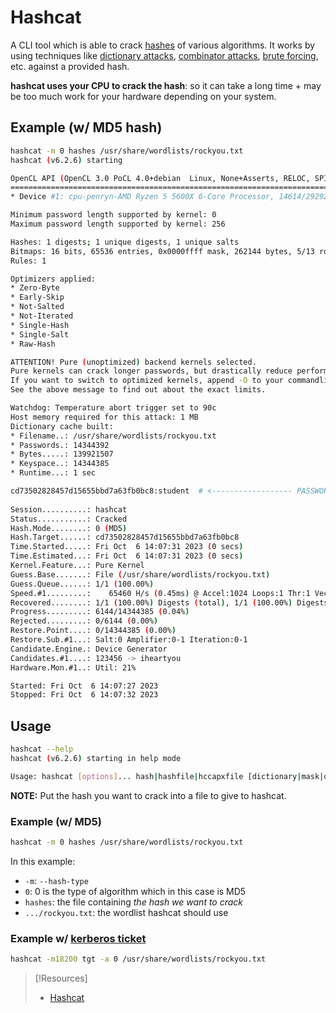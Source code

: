 
# Hashcat
A CLI tool which is able to crack [hashes](computers/concepts/cryptography/hashing.md) of various algorithms. It works by using techniques like [dictionary attacks](cybersecurity/TTPs/exploitation/cracking/dictionary-attack.md), [combinator attacks](/cybersecurity/TTPs/cracking/compbinator-attack.md), [brute forcing](/cybersecurity/TTPs/cracking/brute-force.md), etc. against a provided hash.

**hashcat uses your CPU to crack the hash**: so it can take a long time + may be too much work for your hardware depending on your system.
## Example (w/ MD5 hash)
```bash
hashcat -m 0 hashes /usr/share/wordlists/rockyou.txt 
hashcat (v6.2.6) starting

OpenCL API (OpenCL 3.0 PoCL 4.0+debian  Linux, None+Asserts, RELOC, SPIR, LLVM 15.0.7, SLEEF, DISTRO, POCL_DEBUG) - Platform #1 [The pocl project]
==================================================================================================================================================
* Device #1: cpu-penryn-AMD Ryzen 5 5600X 6-Core Processor, 14614/29292 MB (4096 MB allocatable), 6MCU

Minimum password length supported by kernel: 0
Maximum password length supported by kernel: 256

Hashes: 1 digests; 1 unique digests, 1 unique salts
Bitmaps: 16 bits, 65536 entries, 0x0000ffff mask, 262144 bytes, 5/13 rotates
Rules: 1

Optimizers applied:
* Zero-Byte
* Early-Skip
* Not-Salted
* Not-Iterated
* Single-Hash
* Single-Salt
* Raw-Hash

ATTENTION! Pure (unoptimized) backend kernels selected.
Pure kernels can crack longer passwords, but drastically reduce performance.
If you want to switch to optimized kernels, append -O to your commandline.
See the above message to find out about the exact limits.

Watchdog: Temperature abort trigger set to 90c
Host memory required for this attack: 1 MB
Dictionary cache built:
* Filename..: /usr/share/wordlists/rockyou.txt
* Passwords.: 14344392
* Bytes.....: 139921507
* Keyspace..: 14344385
* Runtime...: 1 sec

cd73502828457d15655bbd7a63fb0bc8:student  # <------------------ PASSWORD        
                                                          
Session..........: hashcat
Status...........: Cracked
Hash.Mode........: 0 (MD5)
Hash.Target......: cd73502828457d15655bbd7a63fb0bc8
Time.Started.....: Fri Oct  6 14:07:31 2023 (0 secs)
Time.Estimated...: Fri Oct  6 14:07:31 2023 (0 secs)
Kernel.Feature...: Pure Kernel
Guess.Base.......: File (/usr/share/wordlists/rockyou.txt)
Guess.Queue......: 1/1 (100.00%)
Speed.#1.........:    65460 H/s (0.45ms) @ Accel:1024 Loops:1 Thr:1 Vec:4
Recovered........: 1/1 (100.00%) Digests (total), 1/1 (100.00%) Digests (new)
Progress.........: 6144/14344385 (0.04%)
Rejected.........: 0/6144 (0.00%)
Restore.Point....: 0/14344385 (0.00%)
Restore.Sub.#1...: Salt:0 Amplifier:0-1 Iteration:0-1
Candidate.Engine.: Device Generator
Candidates.#1....: 123456 -> iheartyou
Hardware.Mon.#1..: Util: 21%

Started: Fri Oct  6 14:07:27 2023
Stopped: Fri Oct  6 14:07:32 2023
```
## Usage
```bash
hashcat --help
hashcat (v6.2.6) starting in help mode

Usage: hashcat [options]... hash|hashfile|hccapxfile [dictionary|mask|directory]...
```
**NOTE:** Put the hash you want to crack into a file to give to hashcat.
### Example (w/ MD5)
```bash
hashcat -m 0 hashes /usr/share/wordlists/rockyou.txt
```
In this example:
- `-m`: `--hash-type`
- `0`: 0 is the type of algorithm which in this case is MD5
- `hashes`: the file containing *the hash we want to crack*
- `.../rockyou.txt`: the wordlist hashcat should use
### Example w/ [kerberos ticket](networking/protocols/kerberos.md)
```bash
hashcat -m18200 tgt -a 0 /usr/share/wordlists/rockyou.txt
```

> [!Resources]
> - [Hashcat](https://hashcat.net/wiki/)
